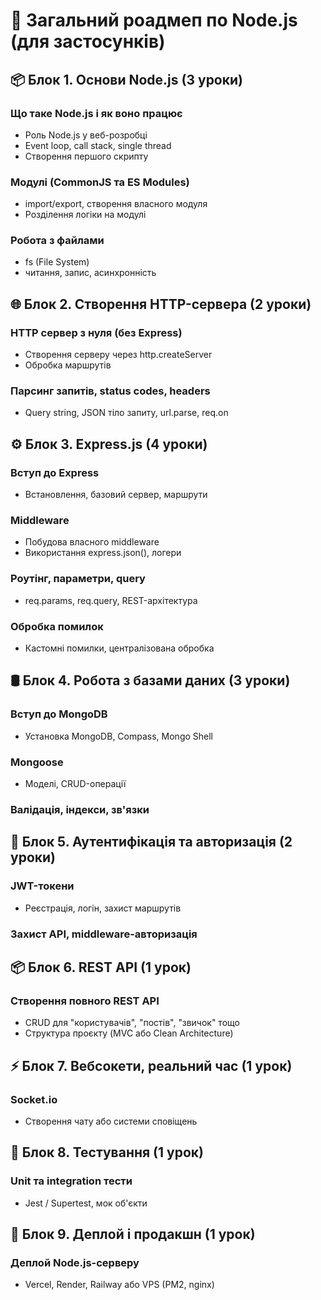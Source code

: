 # 🧭 Загальний роадмеп по Node.js (для застосунків)

## 📦 Блок 1. Основи Node.js (3 уроки)

### Що таке Node.js і як воно працює
- Роль Node.js у веб-розробці  
- Event loop, call stack, single thread  
- Створення першого скрипту  

### Модулі (CommonJS та ES Modules)
- import/export, створення власного модуля  
- Розділення логіки на модулі  

### Робота з файлами
- fs (File System)  
- читання, запис, асинхронність  

## 🌐 Блок 2. Створення HTTP-сервера (2 уроки)

### HTTP сервер з нуля (без Express)
- Створення серверу через http.createServer  
- Обробка маршрутів  

### Парсинг запитів, status codes, headers
- Query string, JSON тіло запиту, url.parse, req.on  

## ⚙️ Блок 3. Express.js (4 уроки)

### Вступ до Express
- Встановлення, базовий сервер, маршрути  

### Middleware
- Побудова власного middleware  
- Використання express.json(), логери  

### Роутінг, параметри, query
- req.params, req.query, REST-архітектура  

### Обробка помилок
- Кастомні помилки, централізована обробка  

## 🛢️ Блок 4. Робота з базами даних (3 уроки)

### Вступ до MongoDB
- Установка MongoDB, Compass, Mongo Shell  

### Mongoose
- Моделі, CRUD-операції  

### Валідація, індекси, зв'язки

## 🔐 Блок 5. Аутентифікація та авторизація (2 уроки)

### JWT-токени
- Реєстрація, логін, захист маршрутів  

### Захист API, middleware-авторизація

## 📦 Блок 6. REST API (1 урок)

### Створення повного REST API
- CRUD для "користувачів", "постів", "звичок" тощо  
- Структура проєкту (MVC або Clean Architecture)  

## ⚡ Блок 7. Вебсокети, реальний час (1 урок)

### Socket.io
- Створення чату або системи сповіщень  

## 🧪 Блок 8. Тестування (1 урок)

### Unit та integration тести
- Jest / Supertest, мок об'єкти  

## 🚀 Блок 9. Деплой і продакшн (1 урок)

### Деплой Node.js-серверу
- Vercel, Render, Railway або VPS (PM2, nginx)  
